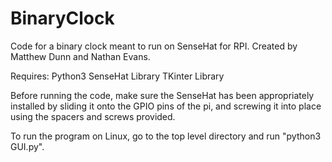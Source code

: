 # BinaryClock
Code for a binary clock meant to run on SenseHat for RPI. Created by Matthew Dunn and Nathan Evans.

Requires:
  Python3
    SenseHat Library
    TKinter Library

Before running the code, make sure the SenseHat has been appropriately installed by sliding it onto the GPIO pins of the pi, and screwing it into place using the spacers and screws provided.

To run the program on Linux, go to the top level directory and run "python3 GUI.py".
